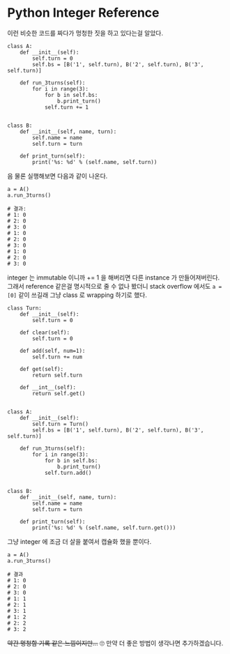 # Python Integer Reference
이런 비슷한 코드를 짜다가 멍청한 짓을 하고 있다는걸 알았다.

```
class A:
    def __init__(self):
        self.turn = 0
        self.bs = [B('1', self.turn), B('2', self.turn), B('3', self.turn)]

    def run_3turns(self):
        for i in range(3):
            for b in self.bs:
                b.print_turn()
            self.turn += 1


class B:
    def __init__(self, name, turn):
        self.name = name
        self.turn = turn

    def print_turn(self):
        print('%s: %d' % (self.name, self.turn))
```

음 물론 실행해보면 다음과 같이 나온다.

```
a = A()
a.run_3turns()

# 결과:
# 1: 0
# 2: 0
# 3: 0
# 1: 0
# 2: 0
# 3: 0
# 1: 0
# 2: 0
# 3: 0
```

integer 는 immutable 이니까 += 1 을 해버리면 다른 instance 가 만들어져버린다. 그래서 reference 같은걸 명시적으로 줄 수 없나 봤더니 stack overflow 에서도 `a = [0]` 같이 쓰길래 그냥 class 로 wrapping 하기로 했다.

```
class Turn:
    def __init__(self):
        self.turn = 0

    def clear(self):
        self.turn = 0

    def add(self, num=1):
        self.turn += num

    def get(self):
        return self.turn

    def __int__(self):
        return self.get()


class A:
    def __init__(self):
        self.turn = Turn()
        self.bs = [B('1', self.turn), B('2', self.turn), B('3', self.turn)]

    def run_3turns(self):
        for i in range(3):
            for b in self.bs:
                b.print_turn()
            self.turn.add()


class B:
    def __init__(self, name, turn):
        self.name = name
        self.turn = turn

    def print_turn(self):
        print('%s: %d' % (self.name, self.turn.get()))
```

그냥 integer 에 조금 더 살을 붙여서 캡슐화 했을 뿐이다.

```
a = A()
a.run_3turns()

# 결과
# 1: 0
# 2: 0
# 3: 0
# 1: 1
# 2: 1
# 3: 1
# 1: 2
# 2: 2
# 3: 2

```

~~약간 멍청함 기록 같은 느낌이지만...~~ 🙄 만약 더 좋은 방법이 생각나면 추가하겠습니다.
